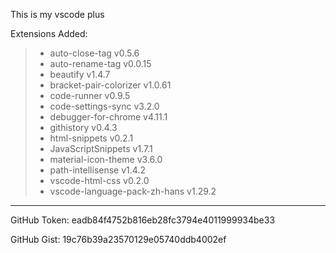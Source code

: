 This is my vscode plus

Extensions Added:
  > * auto-close-tag v0.5.6
  > * auto-rename-tag v0.0.15
  > * beautify v1.4.7
  > * bracket-pair-colorizer v1.0.61
  > * code-runner v0.9.5
  > * code-settings-sync v3.2.0
  > * debugger-for-chrome v4.11.1
  > * githistory v0.4.3
  > * html-snippets v0.2.1
  > * JavaScriptSnippets v1.7.1
  > * material-icon-theme v3.6.0
  > * path-intellisense v1.4.2
  > * vscode-html-css v0.2.0
  > * vscode-language-pack-zh-hans v1.29.2
--------------------

GitHub Token: eadb84f4752b816eb28fc3794e4011999934be33

GitHub Gist: 19c76b39a23570129e05740ddb4002ef
